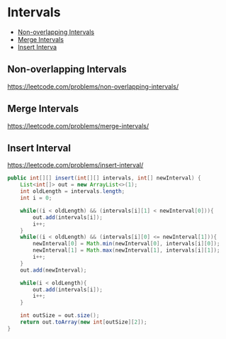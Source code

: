 # Intervals

+ [Non-overlapping Intervals](#non-overlapping-intervals)
+ [Merge Intervals](#merge-intervals)
+ [Insert Interva](#insert-interval)

## Non-overlapping Intervals

https://leetcode.com/problems/non-overlapping-intervals/


## Merge Intervals

https://leetcode.com/problems/merge-intervals/


## Insert Interval

https://leetcode.com/problems/insert-interval/

```java
public int[][] insert(int[][] intervals, int[] newInterval) {
    List<int[]> out = new ArrayList<>(1);
    int oldLength = intervals.length;
    int i = 0;

    while((i < oldLength) && (intervals[i][1] < newInterval[0])){
        out.add(intervals[i]);
        i++;
    }
    while((i < oldLength) && (intervals[i][0] <= newInterval[1])){
        newInterval[0] = Math.min(newInterval[0], intervals[i][0]);
        newInterval[1] = Math.max(newInterval[1], intervals[i][1]);
        i++;
    }
    out.add(newInterval);

    while(i < oldLength){
        out.add(intervals[i]);
        i++;
    }

    int outSize = out.size();
    return out.toArray(new int[outSize][2]);
}

